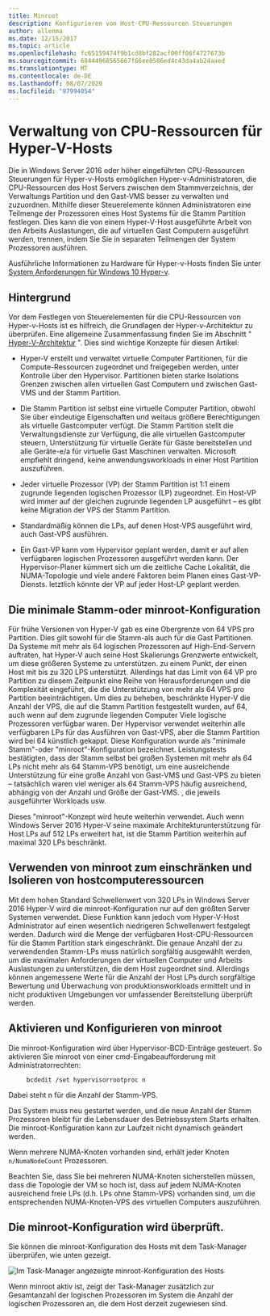 ```yaml
---
title: Minroot
description: Konfigurieren von Host-CPU-Ressourcen Steuerungen
author: allenma
ms.date: 12/15/2017
ms.topic: article
ms.openlocfilehash: fc65159474f9b1cd8bf282acf00ff06f4727673b
ms.sourcegitcommit: 68444968565667f86ee0586ed4c43da4ab24aaed
ms.translationtype: MT
ms.contentlocale: de-DE
ms.lasthandoff: 08/07/2020
ms.locfileid: "87994054"
---
```

# <a name="hyper-v-host-cpu-resource-management"></a>Verwaltung von CPU-Ressourcen für Hyper-V-Hosts

Die in Windows Server 2016 oder höher eingeführten CPU-Ressourcen Steuerungen für Hyper-v-Hosts ermöglichen Hyper-v-Administratoren, die CPU-Ressourcen des Host Servers zwischen dem Stammverzeichnis, der Verwaltungs Partition und den Gast-VMS besser zu verwalten und zuzuordnen.
Mithilfe dieser Steuerelemente können Administratoren eine Teilmenge der Prozessoren eines Host Systems für die Stamm Partition festlegen.
Dies kann die von einem Hyper-V-Host ausgeführte Arbeit von den Arbeits Auslastungen, die auf virtuellen Gast Computern ausgeführt werden, trennen, indem Sie Sie in separaten Teilmengen der System Prozessoren ausführen.

Ausführliche Informationen zu Hardware für Hyper-v-Hosts finden Sie unter [System Anforderungen für Windows 10 Hyper-v](/virtualization/hyper-v-on-windows/reference/hyper-v-requirements).

## <a name="background"></a>Hintergrund

Vor dem Festlegen von Steuerelementen für die CPU-Ressourcen von Hyper-v-Hosts ist es hilfreich, die Grundlagen der Hyper-v-Architektur zu überprüfen.
Eine allgemeine Zusammenfassung finden Sie im Abschnitt " [Hyper-V-Architektur](../../../administration/performance-tuning/role/hyper-v-server/architecture.md) ".
Dies sind wichtige Konzepte für diesen Artikel:

* Hyper-V erstellt und verwaltet virtuelle Computer Partitionen, für die Compute-Ressourcen zugeordnet und freigegeben werden, unter Kontrolle über den Hypervisor.  Partitionen bieten starke Isolations Grenzen zwischen allen virtuellen Gast Computern und zwischen Gast-VMS und der Stamm Partition.

* Die Stamm Partition ist selbst eine virtuelle Computer Partition, obwohl Sie über eindeutige Eigenschaften und weitaus größere Berechtigungen als virtuelle Gastcomputer verfügt.  Die Stamm Partition stellt die Verwaltungsdienste zur Verfügung, die alle virtuellen Gastcomputer steuern, Unterstützung für virtuelle Geräte für Gäste bereitstellen und alle Geräte-e/a für virtuelle Gast Maschinen verwalten.  Microsoft empfiehlt dringend, keine anwendungsworkloads in einer Host Partition auszuführen.

* Jeder virtuelle Prozessor (VP) der Stamm Partition ist 1:1 einem zugrunde liegenden logischen Prozessor (LP) zugeordnet.  Ein Host-VP wird immer auf der gleichen zugrunde liegenden LP ausgeführt – es gibt keine Migration der VPS der Stamm Partition.

* Standardmäßig können die LPs, auf denen Host-VPS ausgeführt wird, auch Gast-VPS ausführen.

* Ein Gast-VP kann vom Hypervisor geplant werden, damit er auf allen verfügbaren logischen Prozessoren ausgeführt werden kann.  Der Hypervisor-Planer kümmert sich um die zeitliche Cache Lokalität, die NUMA-Topologie und viele andere Faktoren beim Planen eines Gast-VP-Diensts. letztlich könnte der VP auf jeder Host-LP geplant werden.

## <a name="the-minimum-root-or-minroot-configuration"></a>Die minimale Stamm-oder minroot-Konfiguration

Für frühe Versionen von Hyper-V gab es eine Obergrenze von 64 VPS pro Partition.  Dies gilt sowohl für die Stamm-als auch für die Gast Partitionen.  Da Systeme mit mehr als 64 logischen Prozessoren auf High-End-Servern auftraten, hat Hyper-V auch seine Host Skalierungs Grenzwerte entwickelt, um diese größeren Systeme zu unterstützen. zu einem Punkt, der einen Host mit bis zu 320 LPS unterstützt.  Allerdings hat das Limit von 64 VP pro Partition zu diesem Zeitpunkt eine Reihe von Herausforderungen und die Komplexität eingeführt, die die Unterstützung von mehr als 64 VPS pro Partition beeinträchtigen.  Um dies zu beheben, beschränkte Hyper-V die Anzahl der VPS, die auf die Stamm Partition festgestellt wurden, auf 64, auch wenn auf dem zugrunde liegenden Computer Viele logische Prozessoren verfügbar waren.  Der Hypervisor verwendet weiterhin alle verfügbaren LPs für das Ausführen von Gast-VPS, aber die Stamm Partition wird bei 64 künstlich gekappt.  Diese Konfiguration wurde als "minimale Stamm"-oder "minroot"-Konfiguration bezeichnet.  Leistungstests bestätigten, dass der Stamm selbst bei großen Systemen mit mehr als 64 LPs nicht mehr als 64 Stamm-VPS benötigt, um eine ausreichende Unterstützung für eine große Anzahl von Gast-VMS und Gast-VPS zu bieten – tatsächlich waren viel weniger als 64 Stamm-VPS häufig ausreichend, abhängig von der Anzahl und Größe der Gast-VMS. , die jeweils ausgeführter Workloads usw.

Dieses "minroot"-Konzept wird heute weiterhin verwendet.  Auch wenn Windows Server 2016 Hyper-V seine maximale Architekturunterstützung für Host LPs auf 512 LPs erweitert hat, ist die Stamm Partition weiterhin auf maximal 320 LPs beschränkt.

## <a name="using-minroot-to-constrain-and-isolate-host-compute-resources"></a>Verwenden von minroot zum einschränken und Isolieren von hostcomputeressourcen
Mit dem hohen Standard Schwellenwert von 320 LPs in Windows Server 2016 Hyper-V wird die minroot-Konfiguration nur auf den größten Server Systemen verwendet.  Diese Funktion kann jedoch vom Hyper-V-Host Administrator auf einen wesentlich niedrigeren Schwellenwert festgelegt werden. Dadurch wird die Menge der verfügbaren Host-CPU-Ressourcen für die Stamm Partition stark eingeschränkt.  Die genaue Anzahl der zu verwendenden Stamm-LPs muss natürlich sorgfältig ausgewählt werden, um die maximalen Anforderungen der virtuellen Computer und Arbeits Auslastungen zu unterstützen, die dem Host zugeordnet sind.  Allerdings können angemessene Werte für die Anzahl der Host LPs durch sorgfältige Bewertung und Überwachung von produktionsworkloads ermittelt und in nicht produktiven Umgebungen vor umfassender Bereitstellung überprüft werden.

## <a name="enabling-and-configuring-minroot"></a>Aktivieren und Konfigurieren von minroot

Die minroot-Konfiguration wird über Hypervisor-BCD-Einträge gesteuert. So aktivieren Sie minroot von einer cmd-Eingabeaufforderung mit Administratorrechten:

```
     bcdedit /set hypervisorrootproc n
```
Dabei steht n für die Anzahl der Stamm-VPS.

Das System muss neu gestartet werden, und die neue Anzahl der Stamm Prozessoren bleibt für die Lebensdauer des Betriebssystem Starts erhalten.  Die minroot-Konfiguration kann zur Laufzeit nicht dynamisch geändert werden.

Wenn mehrere NUMA-Knoten vorhanden sind, erhält jeder Knoten `n/NumaNodeCount` Prozessoren.

Beachten Sie, dass Sie bei mehreren NUMA-Knoten sicherstellen müssen, dass die Topologie der VM so hoch ist, dass auf jedem NUMA-Knoten ausreichend freie LPs (d.h. LPs ohne Stamm-VPS) vorhanden sind, um die entsprechenden NUMA-Knoten-VPS des virtuellen Computers auszuführen.

## <a name="verifying-the-minroot-configuration"></a>Die minroot-Konfiguration wird überprüft.

Sie können die minroot-Konfiguration des Hosts mit dem Task-Manager überprüfen, wie unten gezeigt.

![Im Task-Manager angezeigte minroot-Konfiguration des Hosts](./media/minroot-taskman.png)

Wenn minroot aktiv ist, zeigt der Task-Manager zusätzlich zur Gesamtanzahl der logischen Prozessoren im System die Anzahl der logischen Prozessoren an, die dem Host derzeit zugewiesen sind.